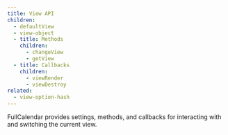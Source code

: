 ```yaml
---
title: View API
children:
  - defaultView
  - view-object
  - title: Methods
    children:
      - changeView
      - getView
  - title: Callbacks
    children:
      - viewRender
      - viewDestroy
related:
  - view-option-hash
---
```


FullCalendar provides settings, methods, and callbacks for interacting with and switching the current view.
